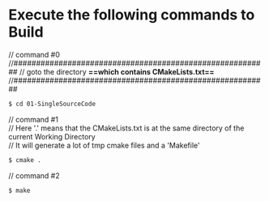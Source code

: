 # Execute the following commands to Build

// command #0  
//#########################################################
// goto the directory **==which contains CMakeLists.txt==**
//#########################################################
```bash  
$ cd 01-SingleSourceCode
```


// command #1  
// Here '.'  means that the CMakeLists.txt is at the same directory of the current Working Directory   
// It will generate a lot of tmp cmake files and  a  'Makefile'  
```bash  
$ cmake .
```
  
  
// command #2  
```bash  
$ make
```  



